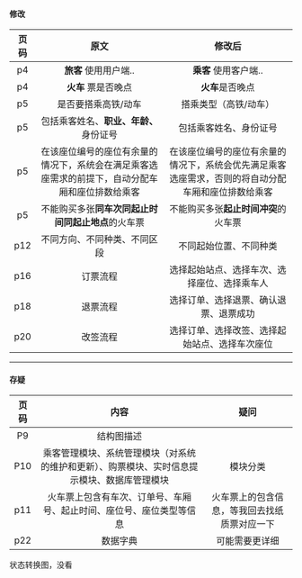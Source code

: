 
#### 修改

| 页码  |                                               原文                                               |                                               修改后                                               |
| :---: | :----------------------------------------------------------------------------------------------: | :------------------------------------------------------------------------------------------------: |
|  p4   |                                      **旅客** 使用用户端..                                       |                                       **乘客** 使用客户端..                                        |
|  p4   |                                       **火车** 票是否晚点                                        |                                          **火车**是否晚点                                          |
|  p5   |                                       是否要搭乘高铁/动车                                        |                                       搭乘类型（高铁/动车）                                        |
|  p5   |                             包括乘客姓名、**职业、年龄、** 身份证号                              |                                       包括乘客姓名、身份证号                                       |
|  p5   | 在该座位编号的座位有余量的情况下，系统会在满足乘客选座需求的前提下，自动分配车厢和座位排数给乘客 | 在该座位编号的座位有余量的情况下，系统会优先满足乘客选座需求，否则的将自动分配车厢和座位排数给乘客 |
|  p5   |                        不能购买多张**同车次同起止时间同起止地点**的火车票                        |                                不能购买多张**起止时间冲突**的火车票                                |  |
|  p12  |                                   不同方向、不同种类、不同区段                                   |                                       不同起始位置、不同种类                                       |
|  p16  |                                             订票流程                                             |                            选择起始站点、选择车次、选择座位、选择乘车人                            |
|  p18  |                                             退票流程                                             |                               选择订单、选择退票、确认退票、退票成功                               |
|  p20  |                                             改签流程                                             |                           选择订单、选择改签、选择起始站点、选择车次座位                           |

----

#### 存疑

| 页码  |                                             内容                                             |                     疑问                     |
| :---: | :------------------------------------------------------------------------------------------: | :------------------------------------------: |
|  P9   |                                          结构图描述                                          |
|  P10  | 乘客管理模块、系统管理模块（对系统的维护和更新）、购票模块、实时信息提示模块、数据库管理模块 |                   模块分类                   |
|  p11  |             火车票上包含有车次、订单号、车厢号、起止时间、座位号、座位类型等信息             | 火车票上的包含信息，等我回去找纸质票对应一下 |
|  p22  |                                           数据字典                                           |                可能需要更详细                |


状态转换图，没看